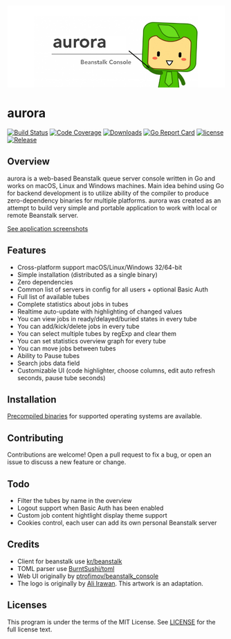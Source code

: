 ![aurora](./aurora.png "aurora")

# aurora

[![Build Status](https://travis-ci.org/Luxurioust/aurora.svg?branch=master)](https://travis-ci.org/Luxurioust/aurora)
[![Code Coverage](https://codecov.io/gh/Luxurioust/aurora/branch/master/graph/badge.svg)](https://codecov.io/gh/Luxurioust/aurora)
[![Downloads](https://img.shields.io/github/downloads/Luxurioust/aurora/total.svg)](https://github.com/Luxurioust/aurora/releases)
[![Go Report Card](https://goreportcard.com/badge/github.com/Luxurioust/aurora)](https://goreportcard.com/report/github.com/Luxurioust/aurora)
[![license](https://img.shields.io/github/license/mashape/apistatus.svg?maxAge=2592000)](https://github.com/Luxurioust/aurora/blob/master/LICENSE)
[![Release](https://img.shields.io/github/release/Luxurioust/aurora.svg?label=Release)](https://github.com/Luxurioust/aurora/releases)

## Overview

aurora is a web-based Beanstalk queue server console written in Go and works on macOS, Linux and Windows machines. Main idea behind using Go for backend development is to utilize ability of the compiler to produce zero-dependency binaries for multiple platforms. aurora was created as an attempt to build very simple and portable application to work with local or remote Beanstalk server.

[See application screenshots](https://github.com/Luxurioust/aurora/wiki)

## Features

- Cross-platform support macOS/Linux/Windows 32/64-bit
- Simple installation (distributed as a single binary)
- Zero dependencies
- Common list of servers in config for all users + optional Basic Auth
- Full list of available tubes
- Complete statistics about jobs in tubes
- Realtime auto-update with highlighting of changed values
- You can view jobs in ready/delayed/buried states in every tube
- You can add/kick/delete jobs in every tube
- You can select multiple tubes by regExp and clear them
- You can set statistics overview graph for every tube
- You can move jobs between tubes
- Ability to Pause tubes
- Search jobs data field
- Customizable UI (code highlighter, choose columns, edit auto refresh seconds, pause tube seconds)

## Installation

[Precompiled binaries](https://github.com/Luxurioust/aurora/releases) for supported operating systems are available.

## Contributing

Contributions are welcome! Open a pull request to fix a bug, or open an issue to discuss a new feature or change.

## Todo

- Filter the tubes by name in the overview
- Logout support when Basic Auth has been enabled
- Custom job content hightlight display theme support
- Cookies control, each user can add its own personal Beanstalk server

## Credits

- Client for beanstalk use [kr/beanstalk](https://github.com/kr/beanstalk)
- TOML parser use [BurntSushi/toml](https://github.com/BurntSushi/toml)
- Web UI originally by [ptrofimov/beanstalk_console](https://github.com/ptrofimov/beanstalk_console)
- The logo is originally by [Ali Irawan](http://www.solusiteknologi.co.id/using-supervisord-beanstalkd-laravel/). This artwork is an adaptation.

## Licenses

This program is under the terms of the MIT License. See [LICENSE](https://github.com/Luxurioust/aurora/blob/master/LICENSE) for the full license text.